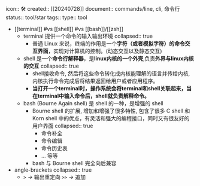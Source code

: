 icon:: 🛠
created:: [[20240728]]
document:: commands/line, cli, 命令行
status:: tool/star
tags:: 
type:: tool

- [[terminal]] \#vs [[shell]] \#vs [[bash]]/[[zsh]]
  - terminal 提供一个命令的输入输出环境
    collapsed:: true
    - 普通 Linux 来说，终端的作用是一个**字符（或者模拟字符）的命令交互界面**，实现对计算机的控制。(动态交互以及静态交互)
  - shell 是一个**命令行解释器**，是**linux内核的一个外壳**,负责**外界与linux内核的交互**
    collapsed:: true
    - shell接收命令, 然后将这些命令转化成内核能理解的语言并传给内核, 内核执行命令完成后将结果返回给用户或者应用程序。
    - **当打开一个terminal时，操作系统会将terminal和shell关联起来，当在terminal中输入命令后，shell就负责解释命令。**
  - bash (Bourne Again shell) 是 shell 的一种，是增强的 shell
    - Bourne shell 的扩展, 增加和增强了很多特性, 包含了很多 C shell 和 Korn shell 中的优点，有灵活和强大的编程接口，同时又有很友好的用户界面
      collapsed:: true
      - 命令补全
      - 命令编辑
      - 命令历史表
      - ... 等等
    - bash 与 Bourne shell 完全向后兼容
- angle-brackets
  collapsed:: true
  - `>` -> 输出重定向
    `>>` -> 追加